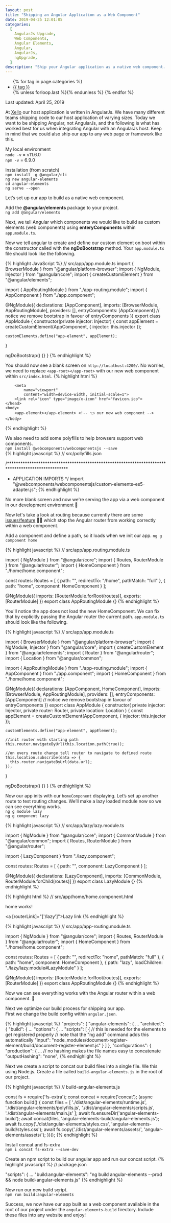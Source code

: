 ```yaml
---
layout: post
title: "Shipping an Angular Application as a Web Component"
date: 2019-04-25 12:01:05
categories:
  [
    AngularJs Upgrade,
    Web Components,
    Angular Elements,
    Angular,
    AngularJs,
    ngUpgrade,
  ]
description: "Ship your Angular application as a native web component. Even within another AngularJs app."
---
```


<ul class="post-tag">
  {% for tag in page.categories %}
  <li>
    <a href="{{ site.url }}/tags#{{ tag }}" class="tag">
      <span class="term">{{ tag }}</span>
    </a>
  </li>
  {% unless forloop.last %}{% endunless %}
  {% endfor %}
</ul>

Last updated: April 25, 2019

At [Xello](https://xello.world/en/careers/) our host application is written in AngularJs. We have many different teams shipping code to our host application of varying sizes. Today we want to be shipping Angular, not AngularJs, and the following is what has worked best for us when integrating Angular with an AngularJs host. Keep in mind that we could also ship our app to any web page or framework like this.

My local environment  
`node -v` = v11.6.0  
`npm -v` = 6.9.0

Installation (from scratch)  
`npm install -g @angular/cli`  
`ng new angular-elements`  
`cd angular-elements`  
`ng serve --open`

Let’s set up our app to build as a native web component.

Add the **@angular/elements** package to your project.  
`ng add @angular/elements`  

Next, we tell Angular which components we would like to build as custom elements (web components) using **enteryComponents** within `app.module.ts`.

Now we tell angular to create and define our custom element on boot within the constructor called with the **ngDoBootstrap** method. Your `app.module.ts` file should look like the following.

{% highlight JavaScript %}
// src/app/app.module.ts
import { BrowserModule } from "@angular/platform-browser";
import { NgModule, Injector } from "@angular/core";
import { createCustomElement } from "@angular/elements";

import { AppRoutingModule } from "./app-routing.module";
import { AppComponent } from "./app.component";

@NgModule({
  declarations: [AppComponent],
  imports: [BrowserModule, AppRoutingModule],
  providers: [],
  entryComponents: [AppComponent] // notice we remove bootstrap in favour of entryComponents
})
export class AppModule {
  constructor(private injector: Injector) {
    const appElement = createCustomElement(AppComponent, {
      injector: this.injector
    }); 

    customElements.define("app-element", appElement);
  }

  ngDoBootstrap() {}
}
{% endhighlight %}

You should now see a blank screen on `http://localhost:4200/`. No worries, we need to replace `<app-root></app-root>` with our new web component within `src/index.html`.
{% highlight html %}
<!-- src/index.html -->

<!doctype html>
<html lang="en">
    <head>
        <meta charset="utf-8">
        <title>AngularElements</title>
        <base href="/">

        <meta
            name="viewport"
            content="width=device-width, initial-scale=1">
        <link rel="icon" type="image/x-icon" href="favicon.ico">
    </head>
    <body>
        <app-element></app-element> <!-- 👈 our new web component -->
    </body>
</html>
{% endhighlight %}

We also need to add some polyfills to help browsers support web components.  
`npm install @webcomponents/webcomponentsjs --save`  
{% highlight javascript %}
// src/pollyfills.json

/***************************************************************************************************
* APPLICATION IMPORTS
*/
import "@webcomponents/webcomponentsjs/custom-elements-es5-adapter.js";
{% endhighlight %}

No more blank screen and now we're serving the app via a web component in our development environment 🥳  

Now let's take a look at routing because currently there are some [issues/feature](https://github.com/angular/angular/issues/23740) 🤷‍♀️ which stop the Angular router from working correctly within a web component.

Add a component and define a path, so it loads when we init our app.
`ng g component home`  

{% highlight javascript %}
// src/app/app.routing.module.ts

import { NgModule } from "@angular/core";
import { Routes, RouterModule } from "@angular/router";
import { HomeComponent } from "./home/home.component";

const routes: Routes = [
  { path: "", redirectTo: "/home", pathMatch: "full" },
  { path: "home", component: HomeComponent }
];

@NgModule({
  imports: [RouterModule.forRoot(routes)],
  exports: [RouterModule]
})
export class AppRoutingModule {}
{% endhighlight %}

You'll notice the app does not load the new HomeComponent. We can fix that by explicitly passing the Angular router the current path. `app.module.ts` should look like the following. 

{% highlight javascript %}
// src/app/app.module.ts

import { BrowserModule } from "@angular/platform-browser";
import { NgModule, Injector } from "@angular/core";
import { createCustomElement } from "@angular/elements";
import { Router } from "@angular/router";
import { Location } from "@angular/common";

import { AppRoutingModule } from "./app-routing.module";
import { AppComponent } from "./app.component";
import { HomeComponent } from "./home/home.component";

@NgModule({
  declarations: [AppComponent, HomeComponent],
  imports: [BrowserModule, AppRoutingModule],
  providers: [],
  entryComponents: [AppComponent] // notice we remove bootstrap in favour of entryComponents
})
export class AppModule {
  constructor(
    private injector: Injector,
    private router: Router,
    private location: Location
  ) {
    const appElement = createCustomElement(AppComponent, {
      injector: this.injector
    });

    customElements.define("app-element", appElement);

    //init router with starting path
    this.router.navigateByUrl(this.location.path(true));

    //on every route change tell router to navigate to defined route
    this.location.subscribe(data => {
      this.router.navigateByUrl(data.url);
    });
  }

  ngDoBootstrap() {}
}
{% endhighlight %}

Now our app inits with our `homeComponent` displaying. Let’s set up another route to test routing changes. We’ll make a lazy loaded module now so we can see everything works.  
`ng g module lazy`  
`ng g component lazy`

{% highlight javascript %}
// src/app/lazy/lazy.module.ts

import { NgModule } from "@angular/core";
import { CommonModule } from "@angular/common";
import { Routes, RouterModule } from "@angular/router";

import { LazyComponent } from "./lazy.component";

const routes: Routes = [
  {
    path: "",
    component: LazyComponent
  }
];

@NgModule({
  declarations: [LazyComponent],
  imports: [CommonModule, RouterModule.forChild(routes)]
})
export class LazyModule {}
{% endhighlight %}

{% highlight html %}
// src/app/home/home.component.html

<p>home works!</p>

<a [routerLink]="['/lazy']">Lazy link</a>
{% endhighlight %}

{% highlight javascript %}
// src/app/app-routing.module.ts

import { NgModule } from "@angular/core";
import { Routes, RouterModule } from "@angular/router";
import { HomeComponent } from "./home/home.component";

const routes: Routes = [
  { path: "", redirectTo: "home", pathMatch: "full" },
  { path: "home", component: HomeComponent },
  { path: "lazy", loadChildren: "./lazy/lazy.module#LazyModule" }
];

@NgModule({
  imports: [RouterModule.forRoot(routes)],
  exports: [RouterModule]
})
export class AppRoutingModule {}
{% endhighlight %}

Now we can see everything works with the Angular router within a web component. 🎉

Next we optimize our build process for shipping our app.  
First we change the build config within `angular.json`.

{% highlight javascript %}
  "projects": {
    "angular-elements": {
      ...
      "architect": {
        "build": {
          ...
          "options": {
            ...
            "scripts": [
              {
                // this is needed for the elements to get registered properly
                // note that the "ng add" command adds this automatically
                "input": "node_modules/document-register-element/build/document-register-element.js"
              }
            ]
          },
          "configurations": {
            "production": {
              ...
              // no hashing makes the file names easy to concatenate
              "outputHashing": "none",
{% endhighlight %}

Next we create a script to concat our build files into a single file. We this using Node.js. Create a file called `build-angular-elements.js` in the root of our project. 

{% highlight javascript %}
// build-angular-elements.js

const fs = require('fs-extra');
const concat = require('concat');
(async function build() {
  const files = [
    './dist/angular-elements/runtime.js',
    './dist/angular-elements/polyfills.js',
    './dist/angular-elements/scripts.js',
    './dist/angular-elements/main.js'
  ];
  await fs.ensureDir('angular-elements-build');
  await concat(files, 'angular-elements-build/angular-elements.js');
  await fs.copy('./dist/angular-elements/styles.css', 'angular-elements-build/styles.css');
  await fs.copy('./dist/angular-elements/assets/', 'angular-elements/assets/');
})();
{% endhighlight %}

Install concat and fs-extra  
`npm i concat fs-extra --save-dev`  

Create an npm script to build our angular app and run our concat script.
{% highlight javascript %}
// package.json

"scripts": {
  ...
  "build:angular-elements": "ng build angular-elements --prod && node build-angular-elements.js"
{% endhighlight %}

Now run our new build script.  
`npm run build:angular-elements`

Success, we now have our app built as a web component available in the root of our project under the `angular-elements-build` firectory. Include these files into any website and enjoy! 